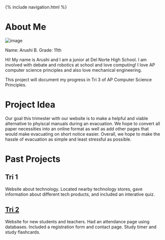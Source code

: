 {% include navigation.html %}

# About Me
![image](https://user-images.githubusercontent.com/72752116/161373613-6bf3fc24-871f-49cb-89fe-a965ebec9203.png)

Name: Arushi B.
Grade: 11th

Hi! My name is Arushi and I am a junior at Del Norte High School. I am involved with debate and robotics at school and love computing! I love AP computer science principles and also love mechanical engineering. 

This project will document my progress in Tri 3 of AP Computer Science Principles.


# Project Idea

Our goal this trimester with our website is to make a helpful and viable alternative to phyiscal manuals during an evacuation. We hope to convert all paper necessities into an online format as well as add other pages that would make evacuating on short notice easier. Overall, we hope to make the hassle of evacuation as simple and least stressful as possible.

# Past Projects

## Tri 1
Website about technology. Located nearby technology stores, gave information about different tech products, and included an interative quiz.

## [Tri 2](http://dnhscodefish.tk/)
Website for new students and teachers. Had an attendance page using databases. Included a registration form and contact page. Study timer and study flashcards.
